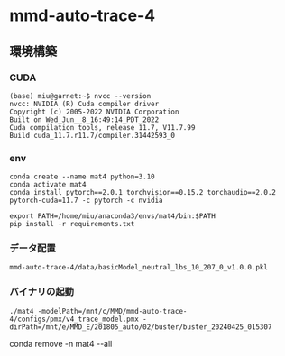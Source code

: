 # mmd-auto-trace-4

## 環境構築

### CUDA

```
(base) miu@garnet:~$ nvcc --version
nvcc: NVIDIA (R) Cuda compiler driver
Copyright (c) 2005-2022 NVIDIA Corporation
Built on Wed_Jun__8_16:49:14_PDT_2022
Cuda compilation tools, release 11.7, V11.7.99
Build cuda_11.7.r11.7/compiler.31442593_0
```

### env

```
conda create --name mat4 python=3.10
conda activate mat4
conda install pytorch==2.0.1 torchvision==0.15.2 torchaudio==2.0.2 pytorch-cuda=11.7 -c pytorch -c nvidia

export PATH=/home/miu/anaconda3/envs/mat4/bin:$PATH
pip install -r requirements.txt
```

### データ配置

```
mmd-auto-trace-4/data/basicModel_neutral_lbs_10_207_0_v1.0.0.pkl
```

### バイナリの起動

```
./mat4 -modelPath=/mnt/c/MMD/mmd-auto-trace-4/configs/pmx/v4_trace_model.pmx -dirPath=/mnt/e/MMD_E/201805_auto/02/buster/buster_20240425_015307
```

conda remove -n mat4 --all







